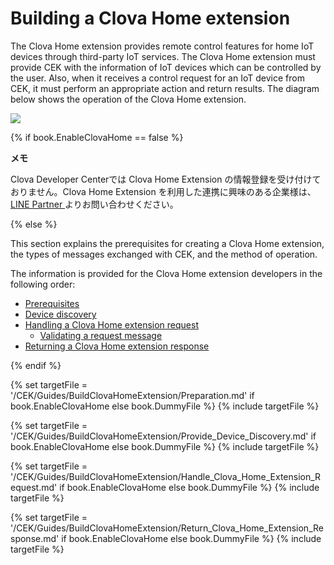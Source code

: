 # Building a Clova Home extension

The Clova Home extension provides remote control features for home IoT devices through third-party IoT services. The Clova Home extension must provide CEK with the information of IoT devices which can be controlled by the user. Also, when it receives a control request for an IoT device from CEK, it must perform an appropriate action and return results. The diagram below shows the operation of the Clova Home extension.

![](/CEK/Resources/Images/CEK_Clova_Home_Extension_Operation_Structure.png)

{% if book.EnableClovaHome == false %}

<div class="note">
<p><strong>メモ</strong></p>
<p>Clova Developer Centerでは Clova Home Extension の情報登録を受け付けておりません。Clova Home Extension を利用した連携に興味のある企業様は、<a href="https://partner.line.me/ja" target="_blank"> LINE Partner </a> よりお問い合わせください。　
</p>
</div>

{% else %}

This section explains the prerequisites for creating a Clova Home extension, the types of messages exchanged with CEK, and the method of operation.

The information is provided for the Clova Home extension developers in the following order:

* [Prerequisites](#Preparation)
* [Device discovery](#ProvideDeviceDiscovery)
* [Handling a Clova Home extension request](#HandleClovaHomeExtensionRequest)
  * [Validating a request message](#RequestMessageValidation)
* [Returning a Clova Home extension response](#ReturnClovaHomeExtensionResponse)

{% endif %}

{% set targetFile = '/CEK/Guides/BuildClovaHomeExtension/Preparation.md' if book.EnableClovaHome else book.DummyFile %}
{% include targetFile %}

{% set targetFile = '/CEK/Guides/BuildClovaHomeExtension/Provide_Device_Discovery.md' if book.EnableClovaHome else book.DummyFile %}
{% include targetFile  %}

{% set targetFile = '/CEK/Guides/BuildClovaHomeExtension/Handle_Clova_Home_Extension_Request.md' if book.EnableClovaHome else book.DummyFile %}
{% include targetFile  %}

{% set targetFile = '/CEK/Guides/BuildClovaHomeExtension/Return_Clova_Home_Extension_Response.md' if book.EnableClovaHome else book.DummyFile %}
{% include targetFile  %}
